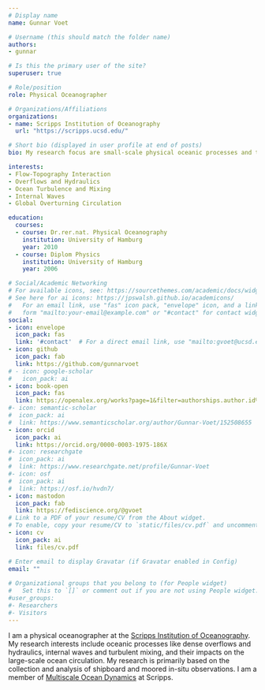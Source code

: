 ```yaml
---
# Display name
name: Gunnar Voet

# Username (this should match the folder name)
authors:
- gunnar

# Is this the primary user of the site?
superuser: true

# Role/position
role: Physical Oceanographer

# Organizations/Affiliations
organizations:
- name: Scripps Institution of Oceanography
  url: "https://scripps.ucsd.edu/"

# Short bio (displayed in user profile at end of posts)
bio: My research focus are small-scale physical oceanic processes and their role for the global ocean circulation.

interests:
- Flow-Topography Interaction
- Overflows and Hydraulics
- Ocean Turbulence and Mixing
- Internal Waves
- Global Overturning Circulation

education:
  courses:
  - course: Dr.rer.nat. Physical Oceanography
    institution: University of Hamburg
    year: 2010
  - course: Diplom Physics
    institution: University of Hamburg
    year: 2006

# Social/Academic Networking
# For available icons, see: https://sourcethemes.com/academic/docs/widgets/#icons
# See here for ai icons: https://jpswalsh.github.io/academicons/
#   For an email link, use "fas" icon pack, "envelope" icon, and a link in the
#   form "mailto:your-email@example.com" or "#contact" for contact widget.
social:
- icon: envelope
  icon_pack: fas
  link: '#contact'  # For a direct email link, use "mailto:gvoet@ucsd.edu".
- icon: github
  icon_pack: fab
  link: https://github.com/gunnarvoet
# - icon: google-scholar
#   icon_pack: ai
- icon: book-open
  icon_pack: fas
  link: https://openalex.org/works?page=1&filter=authorships.author.id%3Aa5041502683&sort=publication_year%3Adesc
#- icon: semantic-scholar
#  icon_pack: ai
#  link: https://www.semanticscholar.org/author/Gunnar-Voet/152508655
- icon: orcid
  icon_pack: ai
  link: https://orcid.org/0000-0003-1975-186X
#- icon: researchgate
#  icon_pack: ai
#  link: https://www.researchgate.net/profile/Gunnar-Voet
#- icon: osf
#  icon_pack: ai
#  link: https://osf.io/hvdn7/
- icon: mastodon
  icon_pack: fab
  link: https://fediscience.org/@gvoet
# Link to a PDF of your resume/CV from the About widget.
# To enable, copy your resume/CV to `static/files/cv.pdf` and uncomment the lines below.  
- icon: cv
  icon_pack: ai
  link: files/cv.pdf

# Enter email to display Gravatar (if Gravatar enabled in Config)
email: ""
  
# Organizational groups that you belong to (for People widget)
#   Set this to `[]` or comment out if you are not using People widget.  
#user_groups:
#- Researchers
#- Visitors
---
```


I am a physical oceanographer at the [Scripps Institution of Oceanography](https://scripps.ucsd.edu/). My research interests include oceanic processes like dense overflows and hydraulics, internal waves and turbulent mixing, and their impacts on the large-scale ocean circulation. My research is primarily based on the collection and analysis of shipboard and moored in-situ observations. I am a member of [Multiscale Ocean Dynamics](https://www.mod.ucsd.edu) at Scripps.
